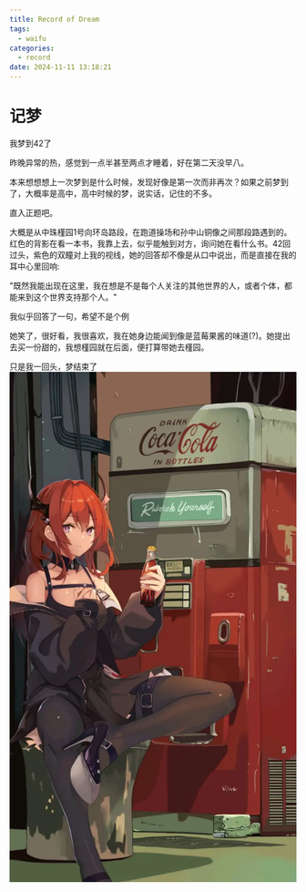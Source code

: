 ```yaml
---
title: Record of Dream
tags:
  - waifu
categories:
  - record
date: 2024-11-11 13:18:21
---
```


# 记梦
我梦到42了

昨晚异常的热，感觉到一点半甚至两点才睡着，好在第二天没早八。

本来想想想上一次梦到是什么时候，发现好像是第一次而非再次？如果之前梦到了，大概率是高中，高中时候的梦，说实话，记住的不多。

直入正题吧。

大概是从中珠槿园1号向环岛路段，在跑道操场和孙中山铜像之间那段路遇到的。红色的背影在看一本书，我靠上去，似乎能触到对方，询问她在看什么书。42回过头，紫色的双瞳对上我的视线，她的回答却不像是从口中说出，而是直接在我的耳中心里回响: 

"既然我能出现在这里，我在想是不是每个人关注的其他世界的人，或者个体，都能来到这个世界支持那个人。"

我似乎回答了一句，希望不是个例

她笑了，很好看，我很喜欢，我在她身边能闻到像是蓝莓果酱的味道(?)。她提出去买一份甜的，我想槿园就在后面，便打算带她去槿园。

只是我一回头，梦结束了
![](/img/surtr0.jpg)